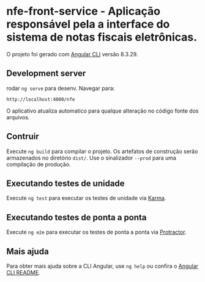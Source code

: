 # nfe-front-service - Aplicação responsável pela a interface do sistema de notas fiscais eletrônicas.

O projeto foi gerado com [Angular CLI](https://github.com/angular/angular-cli) versão 8.3.29.

## Development server

rodar `ng serve` para desenv. Navegar para:
```shell 
http://localhost:4000/nfe
```
O aplicativo atualiza automatico para qualque alteração no código fonte dos arquivos.

## Contruir

Execute `ng build` para compilar o projeto. Os artefatos de construção serão armazenados no diretório `dist/`. Use o sinalizador `--prod` para uma compilação de produção.

## Executando testes de unidade

Execute `ng test` para executar os testes de unidade via [Karma](https://karma-runner.github.io).

## Executando testes de ponta a ponta

Execute `ng e2e` para executar os testes de ponta a ponta via [Protractor](http://www.protractortest.org/).

## Mais ajuda

Para obter mais ajuda sobre a CLI Angular, use `ng help` ou confira o [Angular CLI README](https://github.com/angular/angular-cli/blob/master/README.md).